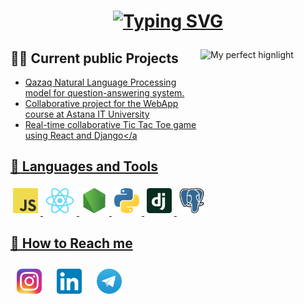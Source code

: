 <h1 align="center">
  
  [![Typing SVG](https://readme-typing-svg.herokuapp.com?font=Fira+Code&pause=1000&width=435&lines=Hello%2C+I'm+Sultaniyar+Quandyq)](https://git.io/typing-svg)
  
</h1>

<a href="#">
  <img align="right" src="gifs/mydunk.gif" width="200" height="200" alt="My perfect hignlight"/>
</a>

## 🧑‍💻 Current public Projects

- <a href='https://github.com/SultokTheF/QazQA' target='_blank'>Qazaq Natural Language Processing model for question-answering system.</a>
- <a href='https://github.com/SultokTheF/TaskManager' target='_blank'>Collaborative project for the WebApp course at Astana IT University</a>
- <a href='https://github.com/SultokTheF/BattleXO' target='_blank'>Real-time collaborative Tic Tac Toe game using React and Django</a


## 📌 Languages and Tools

<p>
  <img src="icons/js.png" height="40" style="vertical-align:down; margin:4px" alt="javascript">
  <img src="icons/reactjs.png" height="40" style="vertical-align:down; margin:4px" alt="reactjs">
  <img src="icons/nodejs.png" height="40" style="vertical-align:down; margin:4px" alt="nodejs">
  <img src="icons/python.png" height="40" style="vertical-align:down; margin:4px" alt="python">
  <img src="icons/django.png" height="40" style="vertical-align:down; margin:4px" alt="django">
  <img src="icons/postgre.png" height="40" style="vertical-align:down; margin:4px" alt="postgres">
</p>

## 📨 How to Reach me
<p>
  <a href="https://www.instagram.com/sult0k/"><img src="icons/Instagram_icon.png" height="40" style="vertical-align:down; margin:10px" alt="ig"></a>
  <a href="https://www.linkedin.com/in/sultaniyar-quandyq-39b244258/"><img src="icons/LinkedIn_icon.svg.png" height="40" style="vertical-align:down; margin:10px" alt="linkedin"></a>
  <a href="https://telegram.me/sultok"><img src="icons/Telegram_logo.svg.png" height="40" style="vertical-align:down; margin:10px" alt="tg"></a>
</p>


